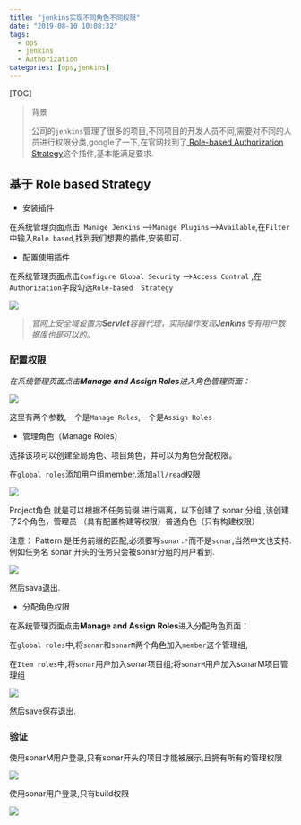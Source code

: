 ```yaml
---
title: "jenkins实现不同角色不同权限"
date: "2019-08-10 10:08:32"
tags: 
  - ops
  - jenkins
  - Authorization
categories: [ops,jenkins]
---
```


[TOC]

> 背景
>
> 公司的`jenkins`管理了很多的项目,不同项目的开发人员不同,需要对不同的人员进行权限分类,google了一下,在官网找到了[ Role-based Authorization Strategy](<https://wiki.jenkins.io/display/JENKINS/Role+Strategy+Plugin>)这个插件,基本能满足要求.

## 基于 Role based  Strategy

- 安装插件

在系统管理页面点击` Manage Jenkins` -->`Manage Plugins`-->`Available`,在`Filter`中输入`Role based`,找到我们想要的插件,安装即可.

- 配置使用插件

在系统管理页面点击`Configure Global Security` -->`Access Contral` ,在`Authorization`字段勾选`Role-based  Strategy`

![](http://pic.fenghong.tech/jenkins00.jpg)

> *官网上安全域设置为**Servlet**容器代理，实际操作发现**Jenkins**专有用户数据库也是可以的。*

### 配置权限

*在系统管理页面点击**Manage and Assign Roles**进入角色管理页面：* 

![](http://pic.fenghong.tech/jenkins02.jpg)

这里有两个参数,一个是`Manage Roles`,一个是`Assign Roles`

- 管理角色（Manage Roles）

选择该项可以创建全局角色、项目角色，并可以为角色分配权限。

在`global roles`添加用户组member.添加`all/read`权限

![](http://pic.fenghong.tech/jenkins03.jpg)

Project角色 就是可以根据不任务前缀 进行隔离，以下创建了 sonar 分组  ,该创建了2个角色，管理员 （具有配置构建等权限）普通角色（只有构建权限）

注意： Pattern 是任务前缀的匹配,必须要写`sonar.*`而不是`sonar`,当然中文也支持.例如任务名 sonar 开头的任务只会被sonar分组的用户看到.

![](http://pic.fenghong.tech/jenkins04.jpg)

然后sava退出.

- 分配角色权限

在系统管理页面点击**Manage and Assign Roles**进入分配角色页面：

在`global roles`中,将`sonar`和`sonarM`两个角色加入`member`这个管理组,

在`Item roles`中,将`sonar`用户加入sonar项目组;将`sonarM`用户加入sonarM项目管理组

![](http://pic.fenghong.tech/jenkins05.jpg)

然后save保存退出.

### 验证

使用sonarM用户登录,只有sonar开头的项目才能被展示,且拥有所有的管理权限

![](http://pic.fenghong.tech/jenkins06.jpg)

使用sonar用户登录,只有build权限

![](http://pic.fenghong.tech/jenkins07.jpg)